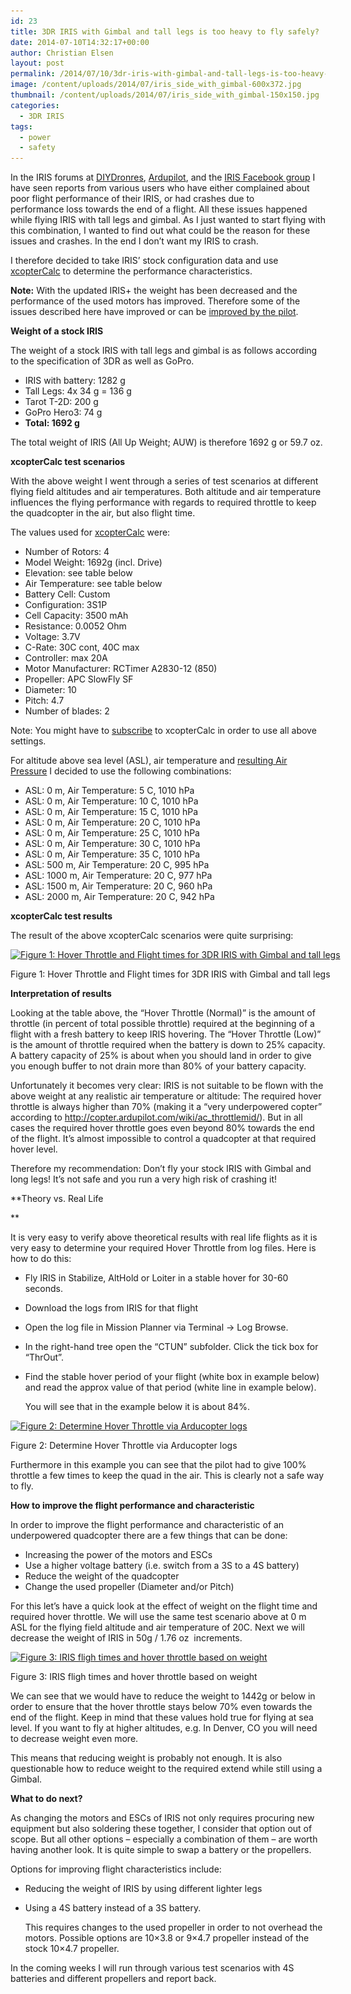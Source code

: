 ```yaml
---
id: 23
title: 3DR IRIS with Gimbal and tall legs is too heavy to fly safely?
date: 2014-07-10T14:32:17+00:00
author: Christian Elsen
layout: post
permalink: /2014/07/10/3dr-iris-with-gimbal-and-tall-legs-is-too-heavy-to-fly-safely/
image: /content/uploads/2014/07/iris_side_with_gimbal-600x372.jpg
thumbnail: /content/uploads/2014/07/iris_side_with_gimbal-150x150.jpg
categories:
  - 3DR IRIS
tags:
  - power
  - safety
---
```

In the IRIS forums at <a href="http://diydrones.com/group/iris" target="_blank">DIYDronres</a>, <a href="http://ardupilot.org/?f=48" target="_blank">Ardupilot</a>, and the <a href="https://www.facebook.com/groups/635611993176188/" target="_blank">IRIS Facebook group</a> I have seen reports from various users who have either complained about poor flight performance of their IRIS, or had crashes due to performance loss towards the end of a flight. All these issues happened while flying IRIS with tall legs and gimbal. As I just wanted to start flying with this combination, I wanted to find out what could be the reason for these issues and crashes. In the end I don&#8217;t want my IRIS to crash.

I therefore decided to take IRIS&#8217; stock configuration data and use <a href="http://www.ecalc.ch/xcoptercalc.php" target="_blank">xcopterCalc</a> to determine the performance characteristics.

**Note:** With the updated IRIS+ the weight has been decreased and the performance of the used motors has improved. Therefore some of the issues described here have improved or can be [improved by the pilot](https://www.cloud-surfer.net/2014/10/10/improving-lift-on-iris-with-other-propellers/ "Improving lift on IRIS+ with other propellers").

**Weight of a stock IRIS**

The weight of a stock IRIS with tall legs and gimbal is as follows according to the specification of 3DR as well as GoPro.

  * IRIS with battery: 1282 g
  * Tall Legs: 4x 34 g = 136 g
  * Tarot T-2D: 200 g
  * GoPro Hero3: 74 g
  * **Total: 1692 g**

The total weight of IRIS (All Up Weight; AUW) is therefore 1692 g or 59.7 oz.

**xcopterCalc test scenarios**

With the above weight I went through a series of test scenarios at different flying field altitudes and air temperatures. Both altitude and air temperature influences the flying performance with regards to required throttle to keep the quadcopter in the air, but also flight time.

The values used for <a href="http://www.ecalc.ch/xcoptercalc.php" target="_blank">xcopterCalc</a> were:

  * Number of Rotors: 4
  * Model Weight: 1692g (incl. Drive)
  * Elevation: see table below
  * Air Temperature: see table below
  * Battery Cell: Custom
  * Configuration: 3S1P
  * Cell Capacity: 3500 mAh
  * Resistance: 0.0052 Ohm
  * Voltage: 3.7V
  * C-Rate: 30C cont, 40C max
  * Controller: max 20A
  * Motor Manufacturer: RCTimer A2830-12 (850)
  * Propeller: APC SlowFly SF
  * Diameter: 10
  * Pitch: 4.7
  * Number of blades: 2

Note: You might have to <a href="http://www.ecalc.ch/calcmember/signup.htm" target="_blank" rel="nofollow">subscribe</a> to xcopterCalc in order to use all above settings.

For altitude above sea level (ASL), air temperature and <a href="http://www.engineeringtoolbox.com/air-altitude-pressure-d_462.html" target="_blank">resulting Air Pressure</a> I decided to use the following combinations:

  * ASL: 0 m, Air Temperature: 5 C, 1010 hPa
  * ASL: 0 m, Air Temperature: 10 C, 1010 hPa
  * ASL: 0 m, Air Temperature: 15 C, 1010 hPa
  * ASL: 0 m, Air Temperature: 20 C, 1010 hPa
  * ASL: 0 m, Air Temperature: 25 C, 1010 hPa
  * ASL: 0 m, Air Temperature: 30 C, 1010 hPa
  * ASL: 0 m, Air Temperature: 35 C, 1010 hPa
  * ASL: 500 m, Air Temperature: 20 C, 995 hPa
  * ASL: 1000 m, Air Temperature: 20 C, 977 hPa
  * ASL: 1500 m, Air Temperature: 20 C, 960 hPa
  * ASL: 2000 m, Air Temperature: 20 C, 942 hPa

**xcopterCalc test results**

The result of the above xcopterCalc scenarios were quite surprising:

<div id="attachment_25" style="width: 615px" class="wp-caption alignnone">
  <a href="/content/uploads/2014/07/iris_gimbal_talllegs_flighttimes.png"><img class="wp-image-25 size-large" src="/content/uploads/2014/07/iris_gimbal_talllegs_flighttimes.png?w=605" alt="Figure 1: Hover Throttle and Flight times for 3DR IRIS with Gimbal and tall legs" width="605" height="186" srcset="/content/uploads/2014/07/iris_gimbal_talllegs_flighttimes.png 785w, /content/uploads/2014/07/iris_gimbal_talllegs_flighttimes-300x92.png 300w" sizes="(max-width: 605px) 100vw, 605px" /></a>

  <p class="wp-caption-text">
    Figure 1: Hover Throttle and Flight times for 3DR IRIS with Gimbal and tall legs
  </p>
</div>

**Interpretation of results**

Looking at the table above, the &#8220;Hover Throttle (Normal)&#8221; is the amount of throttle (in percent of total possible throttle) required at the beginning of a flight with a fresh battery to keep IRIS hovering. The &#8220;Hover Throttle (Low)&#8221; is the amount of throttle required when the battery is down to 25% capacity. A battery capacity of 25% is about when you should land in order to give you enough buffer to not drain more than 80% of your battery capacity.

Unfortunately it becomes very clear: IRIS is not suitable to be flown with the above weight at any realistic air temperature or altitude: The required hover throttle is always higher than 70% (making it a &#8220;very underpowered copter&#8221; according to <a href="http://ardupilot.org/copter/docs/ac_throttlemid.html" target="_blank" rel="nofollow">http://copter.ardupilot.com/wiki/ac_throttlemid/</a>). But in all cases the required hover throttle goes even beyond 80% towards the end of the flight. It&#8217;s almost impossible to control a quadcopter at that required hover level.

Therefore my recommendation: Don&#8217;t fly your stock IRIS with Gimbal and long legs! It&#8217;s not safe and you run a very high risk of crashing it!

**Theory vs. Real Life

**

It is very easy to verify above theoretical results with real life flights as it is very easy to determine your required Hover Throttle from log files. Here is how to do this:

  * Fly IRIS in Stabilize, AltHold or Loiter in a stable hover for 30-60 seconds.
  * Download the logs from IRIS for that flight
  * Open the log file in Mission Planner via Terminal -> Log Browse.
  * In the right-hand tree open the &#8220;CTUN&#8221; subfolder. Click the tick box for &#8220;ThrOut&#8221;.
  * Find the stable hover period of your flight (white box in example below) and read the approx value of that period (white line in example below).

    You will see that in the example below it is about 84%.

<div id="attachment_27" style="width: 615px" class="wp-caption alignnone">
  <a href="/content/uploads/2014/07/determine_hover_throttle_overlay.png"><img class="wp-image-27 size-large" src="/content/uploads/2014/07/determine_hover_throttle_overlay.png?w=605" alt="Figure 2: Determine Hover Throttle via Arducopter logs" width="605" height="160" srcset="/content/uploads/2014/07/determine_hover_throttle_overlay.png 1920w, /content/uploads/2014/07/determine_hover_throttle_overlay-300x79.png 300w, /content/uploads/2014/07/determine_hover_throttle_overlay-1024x272.png 1024w" sizes="(max-width: 605px) 100vw, 605px" /></a>

  <p class="wp-caption-text">
    Figure 2: Determine Hover Throttle via Arducopter logs
  </p>
</div>

Furthermore in this example you can see that the pilot had to give 100% throttle a few times to keep the quad in the air. This is clearly not a safe way to fly.

**How to improve the flight performance and characteristic**

In order to improve the flight performance and characteristic of an underpowered quadcopter there are a few things that can be done:

  * Increasing the power of the motors and ESCs
  * Use a higher voltage battery (i.e. switch from a 3S to a 4S battery)
  * Reduce the weight of the quadcopter
  * Change the used propeller (Diameter and/or Pitch)

For this let&#8217;s have a quick look at the effect of weight on the flight time and required hover throttle. We will use the same test scenario above at 0 m ASL for the flying field altitude and air temperature of 20C. Next we will decrease the weight of IRIS in 50g / 1.76 oz  increments.

<div id="attachment_30" style="width: 615px" class="wp-caption alignnone">
  <a href="/content/uploads/2014/07/iris_weight_flighttimes.png"><img class="size-large wp-image-30" src="/content/uploads/2014/07/iris_weight_flighttimes.png?w=605" alt="Figure 3: IRIS fligh times and hover throttle based on weight" width="605" height="150" srcset="/content/uploads/2014/07/iris_weight_flighttimes.png 806w, /content/uploads/2014/07/iris_weight_flighttimes-300x74.png 300w" sizes="(max-width: 605px) 100vw, 605px" /></a>

  <p class="wp-caption-text">
    Figure 3: IRIS fligh times and hover throttle based on weight
  </p>
</div>

We can see that we would have to reduce the weight to 1442g or below in order to ensure that the hover throttle stays below 70% even towards the end of the flight. Keep in mind that these values hold true for flying at sea level. If you want to fly at higher altitudes, e.g. In Denver, CO you will need to decrease weight even more.

This means that reducing weight is probably not enough. It is also questionable how to reduce weight to the required extend while still using a Gimbal.

**What to do next?**

As changing the motors and ESCs of IRIS not only requires procuring new equipment but also soldering these together, I consider that option out of scope. But all other options &#8211; especially a combination of them &#8211; are worth having another look. It is quite simple to swap a battery or the propellers.

Options for improving flight characteristics include:

  * Reducing the weight of IRIS by using different lighter legs
  * Using a 4S battery instead of a 3S battery.

    This requires changes to the used propeller in order to not overhead the motors. Possible options are 10&#215;3.8 or 9&#215;4.7 propeller instead of the stock 10&#215;4.7 propeller.

In the coming weeks I will run through various test scenarios with 4S batteries and different propellers and report back.
